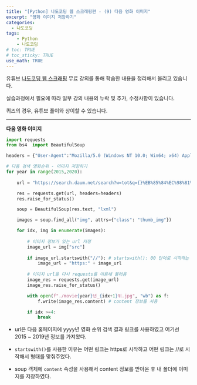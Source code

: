 ```yaml
---
title: "[Python] 나도코딩 웹 스크래핑편 - (9) 다음 영화 이미지"
excerpt: "영화 이미지 저장하기"
categories: 
  - 나도코딩
tags: 
    - Python
    - 나도코딩
# toc: TRUE
# toc_sticky: TRUE
use_math: TRUE
---
```


유튜브 [나도코딩 웹 스크래핑](https://www.youtube.com/watch?v=yQ20jZwDjTE&t=17499s) 무료 강의를 통해 학습한 내용을 정리해서 올리고 있습니다.

실습과정에서 필요에 따라 일부 강의 내용의 누락 및 추가, 수정사항이 있습니다.

퀴즈의 경우, 유튜브 풀이와 상이할 수 있습니다.

---


**다음 영화 이미지**


```python
import requests
from bs4  import BeautifulSoup

headers = {"User-Agent":"Mozilla/5.0 (Windows NT 10.0; Win64; x64) AppleWebKit/537.36 (KHTML, like Gecko) Chrome/88.0.4324.104 Safari/537.36"}

# 다음 검색 영화순위 - 이미지 저장하기
for year in range(2015,2020):
    
    url = "https://search.daum.net/search?w=tot&q={}%EB%85%84%EC%98%81%ED%99%94%EC%88%9C%EC%9C%84&DA=MOR&rtmaxcoll=MOR".format(year)

    res = requests.get(url, headers=headers)
    res.raise_for_status()

    soup = BeautifulSoup(res.text, "lxml")

    images = soup.find_all("img", attrs={"class": "thumb_img"})

    for idx, img in enumerate(images):
        
        # 이미지 정보가 있는 url 지정
        image_url = img["src"]
        
        if image_url.startswith("//"): # startswith(): 00 단어로 시작하는 경우
            image_url = "https:" + image_url
        
        # 이미지 url을 다시 requests를 이용해 불러옴
        image_res = requests.get(image_url)
        image_res.raise_for_status()

        with open(f"./movie{year}년_{idx+1}위.jpg", "wb") as f:
            f.write(image_res.content) # content 정보를 사용

        if idx >=4:
            break
```

- url은 다음 홈페이지에 yyyy년 영화 순위 검색 결과 링크를 사용하였고 여기선 2015 ~ 2019년 정보를 가져왔다.


- `startswith()`를 사용한 이유는 어떤 링크는 https로 시작하고 어떤 링크는 //로 시작해서 형태를 맞춰주었다.


- soup 객체에 `content` 속성을 사용해서 content 정보를 받아온 후 내 폴더에 이미지를 저장하였다.
